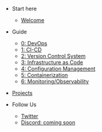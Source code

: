- Start here
  - [Welcome](/#welcome)

- Guide
  - [0: DevOps](devops/README.md)
  - [1: CI-CD](ci-cd/README.md)
  - [2: Version Control System](version-control/README.md)
  - [3: Infrastructure as Code](iac/README.md)
  - [4: Configuration Management](configuration-management/README.md)
  - [5: Containerization](containerization/README.md)
  - [6: Monitoring/Observability](monitoring/README.md)

- [Projects](projects.md)

- Follow Us
  - [Twitter](https://twitter.com/devopsguide)
  - [Discord: coming soon](https://thedevops.guide)

